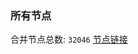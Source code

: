 ### 所有节点
合并节点总数: `32046`
[节点链接](https://github.com/qjlxg/586/raw/refs/heads/master/sub/sub_merge_base64.txt)


